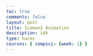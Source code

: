 ```yaml
---
toc: true
comments: false
layout: post
title: Iceman2 Animation
description: idk
type: hacks
courses: { compsci: {week: 1} }
---
```


<body>
    <div>
        <canvas id="spriteContainer"> <!-- Within the base div is a canvas. An HTML canvas is used only for graphics. It allows the user to access some basic functions related to the image created on the canvas (including animation) -->
        </canvas>
    </div>
</body>

<script>
        // start on page load
        window.addEventListener('load', function () {
            const canvas = document.getElementById('spriteContainer');
            const ctx = canvas.getContext('2d');
            const SPRITE_WIDTH = 52.54;  // matches sprite pixel width
            const SPRITE_HEIGHT = 95; // matches sprite pixel height
            const SCALE_FACTOR = 2;  // control size of sprite on canvas
            const FRAME_LIMIT = 22;  // number of frames per row, this code assumes each row is the same

            canvas.width = SPRITE_WIDTH * SCALE_FACTOR * 8;
            canvas.height = SPRITE_HEIGHT * SCALE_FACTOR;

            // Create an Image object
            const dogImage = new Image();

            // Set the src attribute
            dogImage.src = "{{site.baseurl}}/images/Iceman flipped.png"; // Change the image path here

            // Wait for the image to load
            dogImage.onload = function () {
                class Dog {
                    constructor() {
                        this.image = dogImage; // Use the loaded image
                        this.spriteWidth = SPRITE_WIDTH;
                        this.spriteHeight = SPRITE_HEIGHT;
                        this.width = this.spriteWidth * SCALE_FACTOR;
                        this.height = this.spriteHeight * SCALE_FACTOR;
                        this.x = Math.random() * (canvas.width - this.width); // Random X position
                        this.y = Math.random() * (canvas.height - this.height); // Random Y position
                        this.frameX = 0;
                        this.frameY = 0;
                        this.velocityX = -7; // Negative value to move from right to left
                        this.appearInterval = Math.random() * 5000 + 1000; // Random appear interval in milliseconds
                        this.lastAppearTime = 0;
                    }

                    // draw dog object
                    draw(context) {
                        context.drawImage(
                            this.image,
                            this.frameX * this.spriteWidth,
                            this.frameY * this.spriteHeight,
                            this.spriteWidth,
                            this.spriteHeight,
                            this.x,
                            this.y,
                            this.width,
                            this.height
                        );
                    }

                    // update frameX of object
                    update() {
                        if (this.frameX < FRAME_LIMIT - 1) {
                            this.frameX++;
                        } else {
                            this.frameX = 0;
                        }

                        // Update x position for horizontal movement
                        this.x += this.velocityX;

                        // Reset x position if it goes beyond the canvas
                        if (this.x + this.width < 0) {
                            this.x = canvas.width;
                            this.y = Math.random() * (canvas.height - this.height); // Random Y position
                        }

                        // Randomly change the appearance interval
                        if (Math.random() < 0.05) {
                            this.appearInterval = Math.random() * 5000 + 1000; // Random appear interval
                        }
                    }
                }

                // dog object
                const dog = new Dog();

                // Animation recursive control function
                function animate() {
                    // Clears the canvas to remove the previous frame.
                    ctx.clearRect(0, 0, canvas.width, canvas.height);

                    // Draws the current frame of the sprite.
                    dog.draw(ctx);

                    // Updates the `frameX` property to prepare for the next frame in the sprite sheet.
                    dog.update();

                    // Use setTimeout to introduce a delay before the next frame
                    setTimeout(function () {
                        // Uses `requestAnimationFrame` to synchronize the animation loop with the display's refresh rate,
                        // ensuring smooth visuals. Call `animate` again to continue the animation loop.
                        requestAnimationFrame(animate);
                    }, 50); // Set the timeout delay in milliseconds (e.g., 100ms = 0.1 second)
                }

                // Start the animation loop
                animate();
            };
        });
    </script>
</body>
</html>
